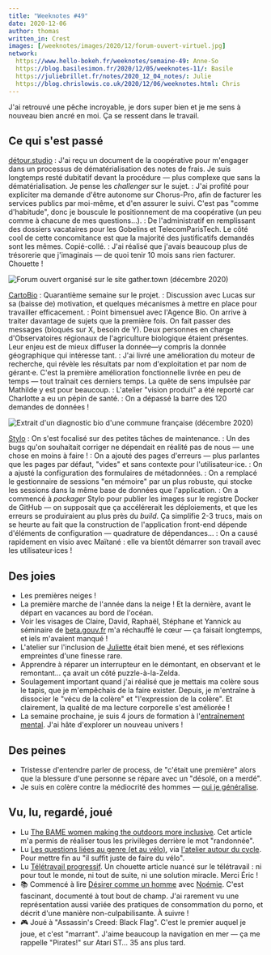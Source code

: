 ```yaml
---
title: "Weeknotes #49"
date: 2020-12-06
author: thomas
written_in: Crest
images: [/weeknotes/images/2020/12/forum-ouvert-virtuel.jpg]
network:
  https://www.hello-bokeh.fr/weeknotes/semaine-49: Anne-So
  https://blog.basilesimon.fr/2020/12/05/weeknotes-11/: Basile
  https://juliebrillet.fr/notes/2020_12_04_notes/: Julie
  https://blog.chrislowis.co.uk/2020/12/06/weeknotes.html: Chris
---
```


J'ai retrouvé une pêche incroyable, je dors super bien et je me sens à nouveau bien ancré en moi. Ça se ressent dans le travail.

<!--more-->

## Ce qui s'est passé

[détour.studio]
: J'ai reçu un document de la coopérative pour m'engager dans un processus de dématérialisation des notes de frais. Je suis longtemps resté dubitatif devant la procédure — plus complexe que sans la dématérialisation. Je pense les _challenger_ sur le sujet.
: J'ai profité pour expliciter ma demande d'être autonome sur Chorus-Pro, afin de facturer les services publics par moi-même, et d'en assurer le suivi. C'est pas "comme d'habitude", donc je bouscule le positionnement de ma coopérative (un peu comme à chacune de mes questions…).
: De l'administratif en remplissant des dossiers vacataires pour les Gobelins et TelecomParisTech. Le côté cool de cette concomitance est que la majorité des justificatifs demandés sont les mêmes. Copié-collé.
: J'ai réalisé que j'avais beaucoup plus de trésorerie que j'imaginais — de quoi tenir 10 mois sans rien facturer. Chouette !

![](/weeknotes/images/2020/12/forum-ouvert-virtuel.jpg "Forum ouvert organisé sur le site gather.town (décembre 2020)")

[CartoBio]
: Quarantième semaine sur le projet.
: Discussion avec Lucas sur sa (baisse de) motivation, et quelques mécanismes à mettre en place pour travailler efficacement.
: Point bimensuel avec l'Agence Bio. On arrive à traiter davantage de sujets que la première fois. On fait passer des messages (bloqués sur X, besoin de Y). Deux personnes en charge d'Observatoires régionaux de l'agriculture biologique étaient présentes. Leur enjeu est de mieux diffuser la donnée—y compris la donnée géographique qui intéresse tant.
: J'ai livré une amélioration du moteur de recherche, qui révèle les résultats par nom d'exploitation et par nom de gérant·e. C'est la première amélioration fonctionnelle livrée en peu de temps — tout traînait ces derniers temps. La quête de sens impulsée par Mathilde y est pour beaucoup.
: L'atelier "vision produit" a été reporté car Charlotte a eu un pépin de santé.
: On a dépassé la barre des 120 demandes de données !

![](/weeknotes/images/2020/12/diagnostic-bio.png "Extrait d'un diagnostic bio d'une commune française (décembre 2020)")

[Stylo]
: On s'est focalisé sur des petites tâches de maintenance.
: Un des bugs qu'on souhaitait corriger ne dépendait en réalité pas de nous — une chose en moins à faire !
: On a ajouté des pages d'erreurs — plus parlantes que les pages par défaut, "vides" et sans contexte pour l'utilisateur·ice.
: On a ajusté la configuration des formulaires de métadonnées.
: On a remplacé le gestionnaire de sessions "en mémoire" par un plus robuste, qui stocke les sessions dans la même base de données que l'application.
: On a commencé à _packager_ Stylo pour publier les images sur le registre Docker de GitHub — on supposait que ça accélérerait les déploiements, et que les erreurs se produiraient au plus près du _build_. Ça simplifie 2-3 trucs, mais on se heurte au fait que la construction de l'application front-end dépende d'éléments de configuration — quadrature de dépendances…
: On a causé rapidement en visio avec Maïtané : elle va bientôt démarrer son travail avec les utilisateur·ices !

## Des joies

- Les premières neiges !
- La première marche de l'année dans la neige ! Et la dernière, avant le départ en vacances au bord de l'océan.
- Voir les visages de Claire, David, Raphaël, Stéphane et Yannick au séminaire de [beta.gouv.fr](https://beta.gouv.fr) m'a réchauffé le cœur — ça faisait longtemps, et iels m'avaient manqué !
- L'atelier sur l'inclusion de [Juliette](https://twitter.com/ju_net01) était bien mené, et ses réflexions empreintes d'une finesse rare.
- Apprendre à réparer un interrupteur en le démontant, en observant et le remontant… ça avait un côté puzzle-à-la-Zelda.
- Soulagement important quand j'ai réalisé que je mettais ma colère sous le tapis, que je m'empêchais de la faire exister. Depuis, je m'entraîne à dissocier le "vécu de la colère" et "l'expression de la colère". Et clairement, la qualité de ma lecture corporelle s'est améliorée !
- La semaine prochaine, je suis 4 jours de formation à l'[entraînement mental](https://fr.wikipedia.org/wiki/Entra%C3%AEnement_mental). J'ai hâte d'explorer un nouveau univers !

## Des peines

- Tristesse d'entendre parler de process, de "c'était une première" alors que la blessure d'une personne se répare avec un "désolé, on a merdé".
- Je suis en colère contre la médiocrité des hommes — [oui je généralise](https://www.youtube.com/watch?v=Oa_QtMf6alU).

## Vu, lu, regardé, joué

- Lu [The BAME women making the outdoors more inclusive](https://www.theguardian.com/travel/2020/dec/02/the-bame-women-making-the-british-outdoors-more-inclusive). Cet article m'a permis de réaliser tous les privilèges derrière le mot "randonnée".
- Lu [Les questions liées au genre (et au vélo)](https://wiklou.org/wiki/Les_questions_liées_aux_genres), via [l'atelier autour du cycle](https://autourducycle.wordpress.com/). Pour mettre fin au "il suffit juste de faire du vélo".
- Lu [Télétravail progressif](https://n.survol.fr/n/teletravail-progressif). Un chouette article nuancé sur le télétravail : ni pour tout le monde, ni tout de suite, ni une solution miracle. Merci Éric !
- 📚 Commencé à lire [Désirer comme un homme](https://www.editionsladecouverte.fr/desirer_comme_un_homme-9782348045394) avec [Noémie]. C'est fascinant, documenté à tout bout de champ. J'ai rarement vu une représentation aussi variée des pratiques de consommation du porno, et décrit d'une manière non-culpabilisante. À suivre !
- 🎮 Joué à "Assassin's Creed: Black Flag". C'est le premier auquel je joue, et c'est "marrant". J'aime beaucoup la navigation en mer — ça me rappelle "Pirates!" sur Atari ST… 35 ans plus tard.

[détour.studio]: /
[Solstice]: https://solstice.coop/
[Stylo]: https://github.com/EcrituresNumeriques/stylo
[CartoBio]: https://cartobio.org/
[Usine Vivante]: https://www.usinevivante.org
[Revue Hybrid]: https://www.puv-editions.fr/collections/hybrid.html
[Master 2 Design et Management de l'Innovation Interactive]: https://www.gobelins.fr/formation/mdi-design-et-management-de-l-innovation-interactive-cycle-2-lead-technique-ou-lead
[Master 2 Innovation & transformation numérique]: https://www.sciencespo.fr/ecole-management-innovation/fr/formations/innovation-transformation-numerique.html

[Noémie]: https://noemiegirard.co
[Anne-Sophie]: https://hello-bokeh.fr
[Guillaume]: https://www.yuzutech.fr/
[Claire]: https://www.lassembleuse.fr/
[Antoine]: https://www.quaternum.net/
